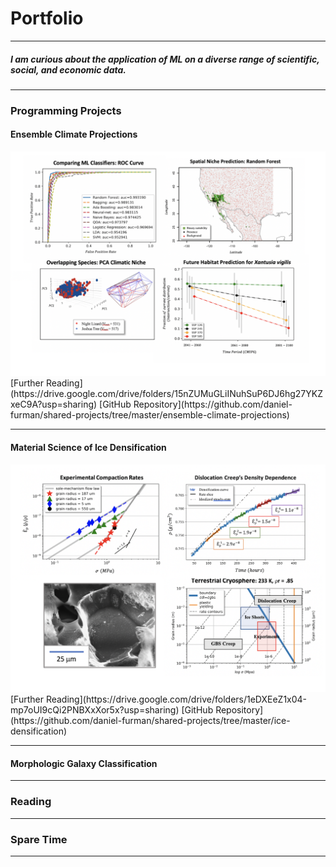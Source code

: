 # Portfolio
---
##### I am curious about the application of ML on a diverse range of scientific, social, and economic data. 
---

### Programming Projects

#### Ensemble Climate Projections
<img src="images/sdm.png?raw=true"/>
[Further Reading](https://drive.google.com/drive/folders/15nZUMuGLiINuhSuP6DJ6hg27YKZxeC9A?usp=sharing)
[GitHub Repository](https://github.com/daniel-furman/shared-projects/tree/master/ensemble-climate-projections)

---
#### Material Science of Ice Densification
<img src="images/ice-dens.png?raw=true"/>
[Further Reading](https://drive.google.com/drive/folders/1eDXEeZ1x04-mp7oUI9cQi2PNBXxXor5x?usp=sharing)
[GitHub Repository](https://github.com/daniel-furman/shared-projects/tree/master/ice-densification)

---
#### Morphologic Galaxy Classification
---

### Reading

---

### Spare Time

---









